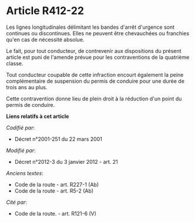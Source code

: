 # Article R412-22

Les lignes longitudinales délimitant les bandes d'arrêt d'urgence sont continues ou discontinues. Elles ne peuvent être
chevauchées ou franchies qu'en cas de nécessité absolue.

Le fait, pour tout conducteur, de contrevenir aux dispositions du présent article est puni de l'amende prévue pour les
contraventions de la quatrième classe.

Tout conducteur coupable de cette infraction encourt également la peine complémentaire de suspension du permis de conduire
pour une durée de trois ans au plus.

Cette contravention donne lieu de plein droit à la réduction d'un point du permis de conduire.

**Liens relatifs à cet article**

_Codifié par_:

  - Décret n°2001-251 du 22 mars 2001

_Modifié par_:

  - Décret n°2012-3 du 3 janvier 2012 - art. 21

_Anciens textes_:

  - Code de la route - art. R227-1 (Ab)
  - Code de la route - art. R5-2 (Ab)

_Cité par_:

  - Code de la route. - art. R121-6 (V)

